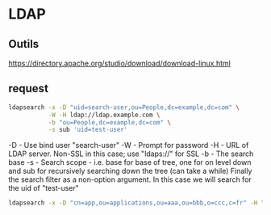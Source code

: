 # LDAP

## Outils
https://directory.apache.org/studio/download/download-linux.html


## request

```bash
ldapsearch -x -D "uid=search-user,ou=People,dc=example,dc=com" \
           -W -H ldap://ldap.example.com \
           -b "ou=People,dc=example,dc=com" \
           -s sub 'uid=test-user'
```

-D - Use bind user "search-user"
-W - Prompt for password
-H - URL of LDAP server. Non-SSL in this case; use "ldaps://" for SSL
-b - The search base
-s - Search scope - i.e. base for base of tree, one for on level down and sub for recursively searching down the tree (can take a while)
Finally the search filter as a non-option argument. In this case we will search for the uid of "test-user"

```bash
ldapsearch -x -D "cn=app,ou=applications,ou=aaa,ou=bbb,o=ccc,c=fr" -H "ldap://annuaire" -w "password" -b "ou=app,ou=aaa,ou=bbb,o=ccc,c=fr" uid=jean
```
